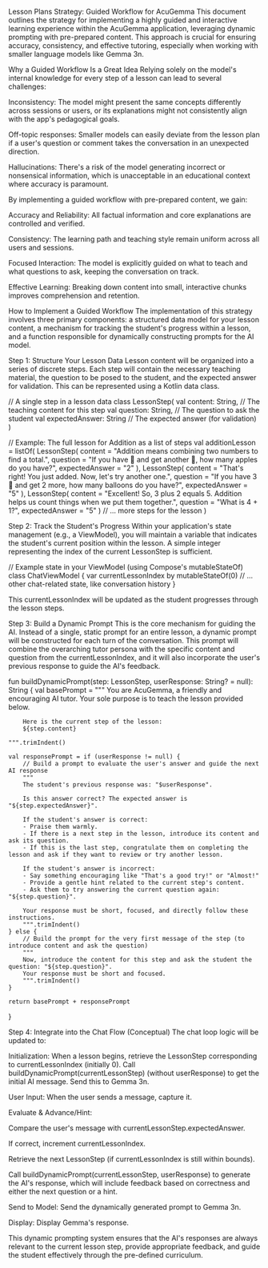 Lesson Plans Strategy: Guided Workflow for AcuGemma
This document outlines the strategy for implementing a highly guided and interactive learning experience within the AcuGemma application, leveraging dynamic prompting with pre-prepared content. This approach is crucial for ensuring accuracy, consistency, and effective tutoring, especially when working with smaller language models like Gemma 3n.

Why a Guided Workflow Is a Great Idea
Relying solely on the model's internal knowledge for every step of a lesson can lead to several challenges:

Inconsistency: The model might present the same concepts differently across sessions or users, or its explanations might not consistently align with the app's pedagogical goals.

Off-topic responses: Smaller models can easily deviate from the lesson plan if a user's question or comment takes the conversation in an unexpected direction.

Hallucinations: There's a risk of the model generating incorrect or nonsensical information, which is unacceptable in an educational context where accuracy is paramount.

By implementing a guided workflow with pre-prepared content, we gain:

Accuracy and Reliability: All factual information and core explanations are controlled and verified.

Consistency: The learning path and teaching style remain uniform across all users and sessions.

Focused Interaction: The model is explicitly guided on what to teach and what questions to ask, keeping the conversation on track.

Effective Learning: Breaking down content into small, interactive chunks improves comprehension and retention.

How to Implement a Guided Workflow
The implementation of this strategy involves three primary components: a structured data model for your lesson content, a mechanism for tracking the student's progress within a lesson, and a function responsible for dynamically constructing prompts for the AI model.

Step 1: Structure Your Lesson Data
Lesson content will be organized into a series of discrete steps. Each step will contain the necessary teaching material, the question to be posed to the student, and the expected answer for validation. This can be represented using a Kotlin data class.

// A single step in a lesson
data class LessonStep(
val content: String, // The teaching content for this step
val question: String, // The question to ask the student
val expectedAnswer: String // The expected answer (for validation)
)

// Example: The full lesson for Addition as a list of steps
val additionLesson = listOf(
LessonStep(
content = "Addition means combining two numbers to find a total.",
question = "If you have 🍎 and get another 🍎, how many apples do you have?",
expectedAnswer = "2"
),
LessonStep(
content = "That's right! You just added. Now, let's try another one.",
question = "If you have 3 🎈 and get 2 more, how many balloons do you have?",
expectedAnswer = "5"
),
LessonStep(
content = "Excellent! So, 3 plus 2 equals 5. Addition helps us count things when we put them together.",
question = "What is 4 + 1?",
expectedAnswer = "5"
)
// ... more steps for the lesson
)

Step 2: Track the Student's Progress
Within your application's state management (e.g., a ViewModel), you will maintain a variable that indicates the student's current position within the lesson. A simple integer representing the index of the current LessonStep is sufficient.

// Example state in your ViewModel (using Compose's mutableStateOf)
class ChatViewModel {
var currentLessonIndex by mutableStateOf(0)
// ... other chat-related state, like conversation history
}

This currentLessonIndex will be updated as the student progresses through the lesson steps.

Step 3: Build a Dynamic Prompt
This is the core mechanism for guiding the AI. Instead of a single, static prompt for an entire lesson, a dynamic prompt will be constructed for each turn of the conversation. This prompt will combine the overarching tutor persona with the specific content and question from the currentLessonIndex, and it will also incorporate the user's previous response to guide the AI's feedback.

fun buildDynamicPrompt(step: LessonStep, userResponse: String? = null): String {
val basePrompt = """
You are AcuGemma, a friendly and encouraging AI tutor. Your sole purpose is to teach the lesson provided below.

        Here is the current step of the lesson:
        ${step.content}
        
    """.trimIndent()

    val responsePrompt = if (userResponse != null) {
        // Build a prompt to evaluate the user's answer and guide the next AI response
        """
        The student's previous response was: "$userResponse".
        
        Is this answer correct? The expected answer is "${step.expectedAnswer}".
        
        If the student's answer is correct:
        - Praise them warmly.
        - If there is a next step in the lesson, introduce its content and ask its question.
        - If this is the last step, congratulate them on completing the lesson and ask if they want to review or try another lesson.
        
        If the student's answer is incorrect:
        - Say something encouraging like "That's a good try!" or "Almost!"
        - Provide a gentle hint related to the current step's content.
        - Ask them to try answering the current question again: "${step.question}".
        
        Your response must be short, focused, and directly follow these instructions.
        """.trimIndent()
    } else {
        // Build the prompt for the very first message of the step (to introduce content and ask the question)
        """
        Now, introduce the content for this step and ask the student the question: "${step.question}".
        Your response must be short and focused.
        """.trimIndent()
    }

    return basePrompt + responsePrompt
}

Step 4: Integrate into the Chat Flow (Conceptual)
The chat loop logic will be updated to:

Initialization: When a lesson begins, retrieve the LessonStep corresponding to currentLessonIndex (initially 0). Call buildDynamicPrompt(currentLessonStep) (without userResponse) to get the initial AI message. Send this to Gemma 3n.

User Input: When the user sends a message, capture it.

Evaluate & Advance/Hint:

Compare the user's message with currentLessonStep.expectedAnswer.

If correct, increment currentLessonIndex.

Retrieve the next LessonStep (if currentLessonIndex is still within bounds).

Call buildDynamicPrompt(currentLessonStep, userResponse) to generate the AI's response, which will include feedback based on correctness and either the next question or a hint.

Send to Model: Send the dynamically generated prompt to Gemma 3n.

Display: Display Gemma's response.

This dynamic prompting system ensures that the AI's responses are always relevant to the current lesson step, provide appropriate feedback, and guide the student effectively through the pre-defined curriculum.
